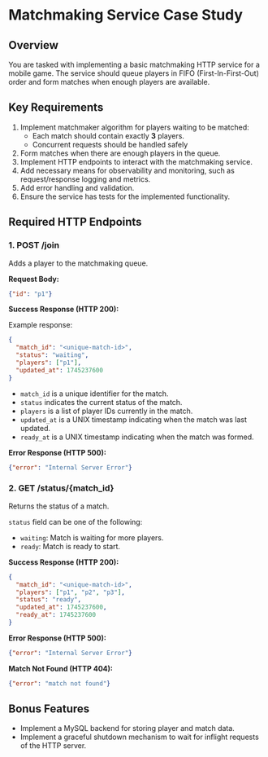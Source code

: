 # Matchmaking Service Case Study

## Overview

You are tasked with implementing a basic matchmaking HTTP service for a mobile game.
The service should queue players in FIFO (First-In-First-Out) order and form
matches when enough players are available.

## Key Requirements

1. Implement matchmaker algorithm for players waiting to be matched:
    - Each match should contain exactly **3** players.
    - Concurrent requests should be handled safely
2. Form matches when there are enough players in the queue.
3. Implement HTTP endpoints to interact with the matchmaking service.
4. Add necessary means for observability and monitoring, such as request/response logging and metrics.
5. Add error handling and validation.
6. Ensure the service has tests for the implemented functionality.

## Required HTTP Endpoints

### 1. POST /join

Adds a player to the matchmaking queue.

**Request Body:**
```json
{"id": "p1"}
```

**Success Response (HTTP 200):**

Example response:
```json
{
  "match_id": "<unique-match-id>",
  "status": "waiting",
  "players": ["p1"],
  "updated_at": 1745237600
}
```

- `match_id` is a unique identifier for the match.
- `status` indicates the current status of the match.
- `players` is a list of player IDs currently in the match.
- `updated_at` is a UNIX timestamp indicating when the match was last updated.
- `ready_at` is a UNIX timestamp indicating when the match was formed.

**Error Response (HTTP 500):**
```json
{"error": "Internal Server Error"}
```

### 2. GET /status/{match_id}

Returns the status of a match.

`status` field can be one of the following:
- `waiting`: Match is waiting for more players.
- `ready`: Match is ready to start.

**Success Response (HTTP 200):**
```json
{
  "match_id": "<unique-match-id>",
  "players": ["p1", "p2", "p3"],
  "status": "ready",
  "updated_at": 1745237600,
  "ready_at": 1745237600
}
```
**Error Response (HTTP 500):**
```json
{"error": "Internal Server Error"}
```

**Match Not Found (HTTP 404):**
```json
{"error": "match not found"}
```

## Bonus Features

- Implement a MySQL backend for storing player and match data.
- Implement a graceful shutdown mechanism to wait for inflight requests of the HTTP server.
